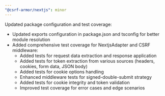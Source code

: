 ```yaml
---
"@csrf-armor/nextjs": minor
---
```


Updated package configuration and test coverage:

- Updated exports configuration in package.json and tsconfig for better module resolution
- Added comprehensive test coverage for NextjsAdapter and CSRF middleware:
  - Added tests for request data extraction and response application
  - Added tests for token extraction from various sources (headers, cookies, form data, JSON body)
  - Added tests for cookie options handling
  - Enhanced middleware tests for signed-double-submit strategy
  - Added tests for cookie integrity and token validation
  - Improved test coverage for error cases and edge scenarios
